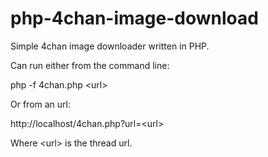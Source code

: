 php-4chan-image-download
========================

Simple 4chan image downloader written in PHP.

Can run either from the command line:

php -f 4chan.php \<url\>


Or from an url:

http://localhost/4chan.php?url=\<url\>

Where \<url\> is the thread url.
